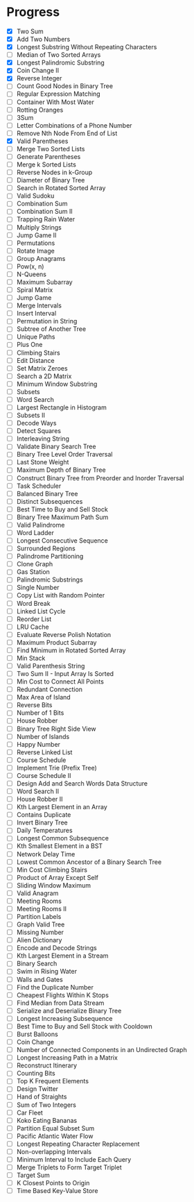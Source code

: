 # Progress

- [x] Two Sum
- [x] Add Two Numbers
- [x] Longest Substring Without Repeating Characters
- [ ] Median of Two Sorted Arrays
- [x] Longest Palindromic Substring
- [x] Coin Change II
- [x] Reverse Integer
- [ ] Count Good Nodes in Binary Tree
- [ ] Regular Expression Matching
- [ ] Container With Most Water
- [ ] Rotting Oranges
- [ ] 3Sum
- [ ] Letter Combinations of a Phone Number
- [ ] Remove Nth Node From End of List
- [x] Valid Parentheses
- [ ] Merge Two Sorted Lists
- [ ] Generate Parentheses
- [ ] Merge k Sorted Lists
- [ ] Reverse Nodes in k-Group
- [ ] Diameter of Binary Tree
- [ ] Search in Rotated Sorted Array
- [ ] Valid Sudoku
- [ ] Combination Sum
- [ ] Combination Sum II
- [ ] Trapping Rain Water
- [ ] Multiply Strings
- [ ] Jump Game II
- [ ] Permutations
- [ ] Rotate Image
- [ ] Group Anagrams
- [ ] Pow(x, n)
- [ ] N-Queens
- [ ] Maximum Subarray
- [ ] Spiral Matrix
- [ ] Jump Game
- [ ] Merge Intervals
- [ ] Insert Interval
- [ ] Permutation in String
- [ ] Subtree of Another Tree
- [ ] Unique Paths
- [ ] Plus One
- [ ] Climbing Stairs
- [ ] Edit Distance
- [ ] Set Matrix Zeroes
- [ ] Search a 2D Matrix
- [ ] Minimum Window Substring
- [ ] Subsets
- [ ] Word Search
- [ ] Largest Rectangle in Histogram
- [ ] Subsets II
- [ ] Decode Ways
- [ ] Detect Squares
- [ ] Interleaving String
- [ ] Validate Binary Search Tree
- [ ] Binary Tree Level Order Traversal
- [ ] Last Stone Weight
- [ ] Maximum Depth of Binary Tree
- [ ] Construct Binary Tree from Preorder and Inorder Traversal
- [ ] Task Scheduler
- [ ] Balanced Binary Tree
- [ ] Distinct Subsequences
- [ ] Best Time to Buy and Sell Stock
- [ ] Binary Tree Maximum Path Sum
- [ ] Valid Palindrome
- [ ] Word Ladder
- [ ] Longest Consecutive Sequence
- [ ] Surrounded Regions
- [ ] Palindrome Partitioning
- [ ] Clone Graph
- [ ] Gas Station
- [ ] Palindromic Substrings
- [ ] Single Number
- [ ] Copy List with Random Pointer
- [ ] Word Break
- [ ] Linked List Cycle
- [ ] Reorder List
- [ ] LRU Cache
- [ ] Evaluate Reverse Polish Notation
- [ ] Maximum Product Subarray
- [ ] Find Minimum in Rotated Sorted Array
- [ ] Min Stack
- [ ] Valid Parenthesis String
- [ ] Two Sum II - Input Array Is Sorted
- [ ] Min Cost to Connect All Points
- [ ] Redundant Connection
- [ ] Max Area of Island
- [ ] Reverse Bits
- [ ] Number of 1 Bits
- [ ] House Robber
- [ ] Binary Tree Right Side View
- [ ] Number of Islands
- [ ] Happy Number
- [ ] Reverse Linked List
- [ ] Course Schedule
- [ ] Implement Trie (Prefix Tree)
- [ ] Course Schedule II
- [ ] Design Add and Search Words Data Structure
- [ ] Word Search II
- [ ] House Robber II
- [ ] Kth Largest Element in an Array
- [ ] Contains Duplicate
- [ ] Invert Binary Tree
- [ ] Daily Temperatures
- [ ] Longest Common Subsequence
- [ ] Kth Smallest Element in a BST
- [ ] Network Delay Time
- [ ] Lowest Common Ancestor of a Binary Search Tree
- [ ] Min Cost Climbing Stairs
- [ ] Product of Array Except Self
- [ ] Sliding Window Maximum
- [ ] Valid Anagram
- [ ] Meeting Rooms
- [ ] Meeting Rooms II
- [ ] Partition Labels
- [ ] Graph Valid Tree
- [ ] Missing Number
- [ ] Alien Dictionary
- [ ] Encode and Decode Strings
- [ ] Kth Largest Element in a Stream
- [ ] Binary Search
- [ ] Swim in Rising Water
- [ ] Walls and Gates
- [ ] Find the Duplicate Number
- [ ] Cheapest Flights Within K Stops
- [ ] Find Median from Data Stream
- [ ] Serialize and Deserialize Binary Tree
- [ ] Longest Increasing Subsequence
- [ ] Best Time to Buy and Sell Stock with Cooldown
- [ ] Burst Balloons
- [ ] Coin Change
- [ ] Number of Connected Components in an Undirected Graph
- [ ] Longest Increasing Path in a Matrix
- [ ] Reconstruct Itinerary
- [ ] Counting Bits
- [ ] Top K Frequent Elements
- [ ] Design Twitter
- [ ] Hand of Straights
- [ ] Sum of Two Integers
- [ ] Car Fleet
- [ ] Koko Eating Bananas
- [ ] Partition Equal Subset Sum
- [ ] Pacific Atlantic Water Flow
- [ ] Longest Repeating Character Replacement
- [ ] Non-overlapping Intervals
- [ ] Minimum Interval to Include Each Query
- [ ] Merge Triplets to Form Target Triplet
- [ ] Target Sum
- [ ] K Closest Points to Origin
- [ ] Time Based Key-Value Store
